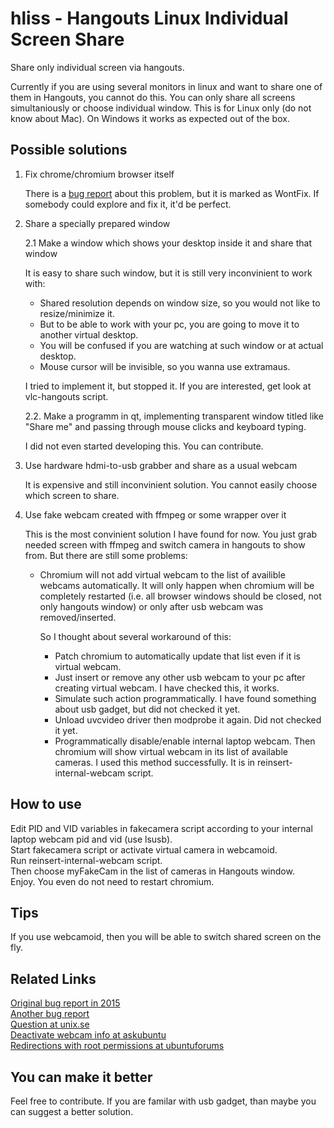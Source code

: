hliss - Hangouts Linux Individual Screen Share
==============================================

Share only individual screen via hangouts.

Currently if you are using several monitors in linux and want to share one of them in Hangouts, you cannot do this. You can only share all screens simultaniously or choose individual window.
This is for Linux only (do not know about Mac). On Windows it works as expected out of the box.


Possible solutions
------------------
1. Fix chrome/chromium browser itself

    There is a [bug report](https://bugs.chromium.org/p/chromium/issues/detail?id=437507) about this problem, but it is marked as WontFix. If somebody could explore and fix it, it'd be perfect.
	
2. Share a specially prepared window

	2.1 Make a window which shows your desktop inside it and share that window

    It is easy to share such window, but it is still very inconvinient to work with:
    - Shared resolution depends on window size, so you would not like to resize/minimize it.
    - But to be able to work with your pc, you are going to move it to another virtual desktop.
    - You will be confused if you are watching at such window or at actual desktop.
    - Mouse cursor will be invisible, so you wanna use extramaus.

	I tried to implement it, but stopped it. If you are interested, get look at vlc-hangouts script.

    2.2. Make a programm in qt, implementing transparent window titled like "Share me" and passing through mouse clicks and keyboard typing.

    I did not even started developing this. You can contribute.

3. Use hardware hdmi-to-usb grabber and share as a usual webcam

    It is expensive and still inconvinient solution. You cannot easily choose which screen to share.

4. Use fake webcam created with ffmpeg or some wrapper over it

    This is the most convinient solution I have found for now. You just grab needed screen with ffmpeg and switch camera in hangouts to show from. But there are still some problems:
    - Chromium will not add virtual webcam to the list of availible webcams automatically.
    It will only happen when chromium will be completely restarted (i.e. all browser windows should be closed, not only hangouts window) or only after usb webcam was removed/inserted.
    
        So I thought about several workaround of this:
        - Patch chromium to automatically update that list even if it is virtual webcam.
        - Just insert or remove any other usb webcam to your pc after creating virtual webcam. I have checked this, it works.
        - Simulate such action programmatically. I have found something about usb gadget, but did not checked it yet.
        - Unload uvcvideo driver then modprobe it again. Did not checked it yet.
        - Programmatically disable/enable internal laptop webcam. Then chromium will show virtual webcam in its list of available cameras. I used this method successfully. It is in reinsert-internal-webcam script.

How to use
----------
Edit PID and VID variables in fakecamera script according to your internal laptop webcam pid and vid (use lsusb).<br>
Start fakecamera script or activate virtual camera in webcamoid.<br>
Run reinsert-internal-webcam script.<br>
Then choose myFakeCam in the list of cameras in Hangouts window.<br>
Enjoy. You even do not need to restart chromium.<br>

Tips
----
If you use webcamoid, then you will be able to switch shared screen on the fly.

Related Links
-------------
[Original bug report in 2015](https://bugs.chromium.org/p/chromium/issues/detail?id=437507)<br>
[Another bug report](https://bugs.chromium.org/p/chromium/issues/detail?id=660032)<br>
[Question at unix.se](https://unix.stackexchange.com/questions/152435/sharing-your-desktop-with-google-hangouts-dual-monitor-and-gnome-shell)<br>
[Deactivate webcam info at askubuntu](https://askubuntu.com/questions/189708/how-to-disable-integrated-webcam-and-still-be-able-to-use-an-external-one)<br>
[Redirections with root permissions at ubuntuforums](https://ubuntuforums.org/showthread.php?t=766891)

You can make it better
----------------------
Feel free to contribute.
If you are familar with usb gadget, than maybe you can suggest a better solution.
